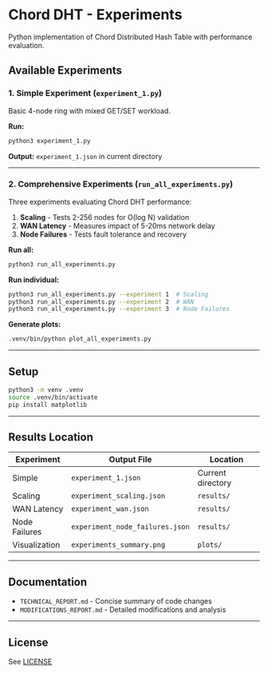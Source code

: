 # Chord DHT - Experiments

Python implementation of Chord Distributed Hash Table with performance evaluation.

## Available Experiments

### 1. Simple Experiment (`experiment_1.py`)
Basic 4-node ring with mixed GET/SET workload.

**Run:**
```bash
python3 experiment_1.py
```

**Output:** `experiment_1.json` in current directory

---

### 2. Comprehensive Experiments (`run_all_experiments.py`)
Three experiments evaluating Chord DHT performance:

1. **Scaling** - Tests 2-256 nodes for O(log N) validation
2. **WAN Latency** - Measures impact of 5-20ms network delay
3. **Node Failures** - Tests fault tolerance and recovery

**Run all:**
```bash
python3 run_all_experiments.py
```

**Run individual:**
```bash
python3 run_all_experiments.py --experiment 1  # Scaling
python3 run_all_experiments.py --experiment 2  # WAN
python3 run_all_experiments.py --experiment 3  # Node Failures
```

**Generate plots:**
```bash
.venv/bin/python plot_all_experiments.py
```

---

## Setup

```bash
python3 -m venv .venv
source .venv/bin/activate
pip install matplotlib
```

---

## Results Location

| Experiment | Output File | Location |
|------------|-------------|----------|
| Simple | `experiment_1.json` | Current directory |
| Scaling | `experiment_scaling.json` | `results/` |
| WAN Latency | `experiment_wan.json` | `results/` |
| Node Failures | `experiment_node_failures.json` | `results/` |
| Visualization | `experiments_summary.png` | `plots/` |

---

## Documentation

- `TECHNICAL_REPORT.md` - Concise summary of code changes
- `MODIFICATIONS_REPORT.md` - Detailed modifications and analysis

---

## License

See [LICENSE](LICENSE)
